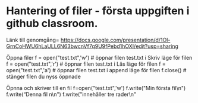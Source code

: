# Hantering of filer - första uppgiften i github classroom.
Länk till genomgång= https://docs.google.com/presentation/d/1Ol-GrnCoHWU6hLaULL6N63bwcnVf7q9U9fPebd1hOXI/edit?usp=sharing

Öppna filer
f = open("test.txt",'w')  # öppnar filen test.txt i Skriv läge för filen 
f = open("test.txt",'r')  # öppnar filen test.txt i Läs läge för filen
f = open("test.txt",'a')  # öppnar filen test.txt i append läge för filen
f.close() # stänger filen du nyss öppnade 

Öpnna och skriver till en fil 
f=open("test.txt",'w')
f.write("Min första fil\n")
f.write(“Denna fil n\n")
f.write("innehåller tre rader\n"

